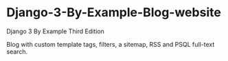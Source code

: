 # Django-3-By-Example-Blog-website

Django 3 By Example
Third Edition

Blog with custom template tags, filters, a sitemap, RSS and PSQL full-text search.
